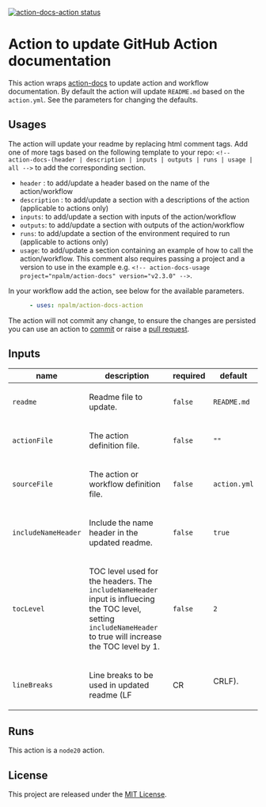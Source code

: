 <p>
  <a href="https://github.com/npalm/action-docs-action/actions"><img alt="action-docs-action status" src="https://github.com/npalm/action-docs-action/actions/workflows/ci.yml/badge.svg"></a>
</p>

<!-- action-docs-header source="action.yml" -->
# Action to update GitHub Action documentation
<!-- action-docs-header source="action.yml" -->

This action wraps [action-docs](https://github.com/npalm/action-docs) to update action and workflow documentation. By default the action will update `README.md` based on the `action.yml`. See the parameters for changing the defaults.

## Usages

The action will update your readme by replacing html comment tags. Add one of more tags based on the following template to your repo:  `<!-- action-docs-(header | description | inputs | outputs | runs | usage | all -->` to add the corresponding section.

- `header` : to add/update a header based on the name of the action/workflow
- `description` : to add/update a section with a descriptions of the action (applicable to actions only)
- `inputs`: to add/update a section with inputs of the action/workflow
- `outputs`: to add/update a section with outputs of the action/workflow
- `runs`: to add/update a section of the environment required to run (applicable to actions only)
- `usage`: to add/update a section containing an example of how to call the action/workflow. This comment also requires passing a project and a version to use in the example e.g. `<!-- action-docs-usage project="npalm/action-docs" version="v2.3.0" -->`.

In your workflow add the action, see below for the available parameters.

```yaml
      - uses: npalm/action-docs-action
```

The action will not commit any change, to ensure the changes are persisted you can use an action to [commit](https://github.com/stefanzweifel/git-auto-commit-action) or raise a [pull request](https://github.com/peter-evans/create-pull-request).


<!-- action-docs-inputs source="action.yml" -->
## Inputs

| name | description | required | default |
| --- | --- | --- | --- |
| `readme` | <p>Readme file to update.</p> | `false` | `README.md` |
| `actionFile` | <p>The action definition file.</p> | `false` | `""` |
| `sourceFile` | <p>The action or workflow definition file.</p> | `false` | `action.yml` |
| `includeNameHeader` | <p>Include the name header in the updated readme.</p> | `false` | `true` |
| `tocLevel` | <p>TOC level used for the headers. The <code>includeNameHeader</code> input is influecing the TOC level, setting <code>includeNameHeader</code> to true will increase the TOC level by 1.</p> | `false` | `2` |
| `lineBreaks` | <p>Line breaks to be used in updated readme (LF|CR|CRLF).</p> | `false` | `LF` |
<!-- action-docs-inputs source="action.yml" -->


<!-- action-docs-runs source="action.yml" -->
## Runs

This action is a `node20` action.
<!-- action-docs-runs source="action.yml" -->
## License

This project are released under the [MIT License](./LICENSE).
